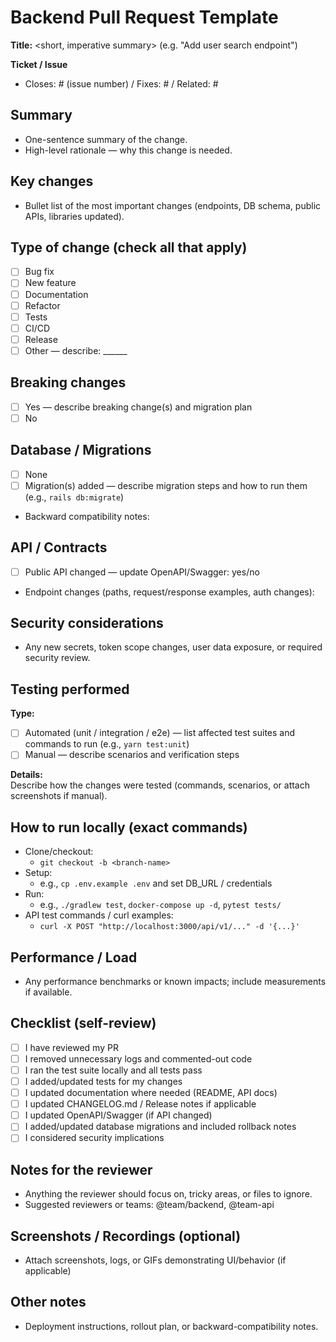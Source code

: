 # Backend Pull Request Template

**Title:** <short, imperative summary> (e.g. "Add user search endpoint")

**Ticket / Issue**
- Closes: # (issue number) / Fixes: # / Related: #

## Summary
- One-sentence summary of the change.
- High-level rationale — why this change is needed.

## Key changes
- Bullet list of the most important changes (endpoints, DB schema, public APIs, libraries updated).

## Type of change (check all that apply)
- [ ] Bug fix
- [ ] New feature
- [ ] Documentation
- [ ] Refactor
- [ ] Tests
- [ ] CI/CD
- [ ] Release
- [ ] Other — describe: ______

## Breaking changes
- [ ] Yes — describe breaking change(s) and migration plan
- [ ] No

## Database / Migrations
- [ ] None
- [ ] Migration(s) added — describe migration steps and how to run them (e.g., `rails db:migrate`)
- Backward compatibility notes:

## API / Contracts
- [ ] Public API changed — update OpenAPI/Swagger: yes/no
- Endpoint changes (paths, request/response examples, auth changes):

## Security considerations
- Any new secrets, token scope changes, user data exposure, or required security review.

## Testing performed
**Type:**
- [ ] Automated (unit / integration / e2e) — list affected test suites and commands to run (e.g., `yarn test:unit`)
- [ ] Manual — describe scenarios and verification steps

**Details:**  
Describe how the changes were tested (commands, scenarios, or attach screenshots if manual).

## How to run locally (exact commands)
- Clone/checkout:
  - `git checkout -b <branch-name>`
- Setup:
  - e.g., `cp .env.example .env` and set DB_URL / credentials
- Run:
  - e.g., `./gradlew test`, `docker-compose up -d`, `pytest tests/`
- API test commands / curl examples:
  - `curl -X POST "http://localhost:3000/api/v1/..." -d '{...}'`

## Performance / Load
- Any performance benchmarks or known impacts; include measurements if available.

## Checklist (self-review)
- [ ] I have reviewed my PR
- [ ] I removed unnecessary logs and commented-out code
- [ ] I ran the test suite locally and all tests pass
- [ ] I added/updated tests for my changes
- [ ] I updated documentation where needed (README, API docs)
- [ ] I updated CHANGELOG.md / Release notes if applicable
- [ ] I updated OpenAPI/Swagger (if API changed)
- [ ] I added/updated database migrations and included rollback notes
- [ ] I considered security implications

## Notes for the reviewer
- Anything the reviewer should focus on, tricky areas, or files to ignore.
- Suggested reviewers or teams: @team/backend, @team-api

## Screenshots / Recordings (optional)
- Attach screenshots, logs, or GIFs demonstrating UI/behavior (if applicable)

## Other notes
- Deployment instructions, rollout plan, or backward-compatibility notes.
